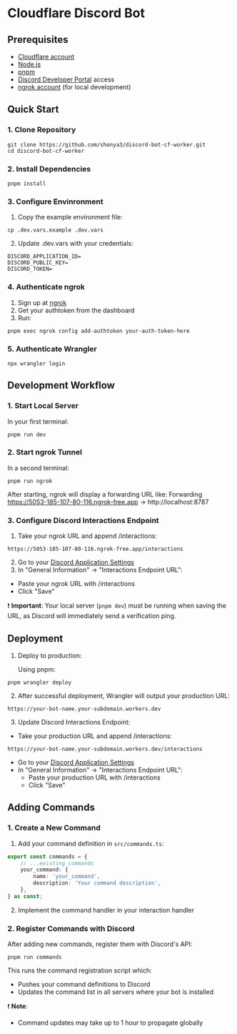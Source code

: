 # Cloudflare Discord Bot

## Prerequisites

- [Cloudflare account](https://dash.cloudflare.com/sign-up)
- [Node.js](https://nodejs.org/)
- [pnpm](https://pnpm.io/installation)
- [Discord Developer Portal](https://discord.com/developers/applications) access
- [ngrok account](https://dashboard.ngrok.com/signup) (for local development)

## Quick Start

### 1. Clone Repository

```
git clone https://github.com/shonya3/discord-bot-cf-worker.git
cd discord-bot-cf-worker
```

### 2. Install Dependencies

```
pnpm install
```

### 3. Configure Envinronment

1. Copy the example environment file:

```
cp .dev.vars.example .dev.vars
```

2. Update .dev.vars with your credentials:

```
DISCORD_APPLICATION_ID=
DISCORD_PUBLIC_KEY=
DISCORD_TOKEN=
```

### 4. Authenticate ngrok

1. Sign up at [ngrok](https://dashboard.ngrok.com/signup)
2. Get your authtoken from the dashboard
3. Run:

```
pnpm exec ngrok config add-authtoken your-auth-token-here
```

### 5. Authenticate Wrangler

```
npx wrangler login
```

## Development Workflow

### 1. Start Local Server

In your first terminal:

```
pnpm run dev
```

### 2. Start ngrok Tunnel

In a second terminal:

```
pnpm run ngrok
```

After starting, ngrok will display a forwarding URL like:
Forwarding https://5053-185-107-80-116.ngrok-free.app -> http://localhost:8787

### 3. Configure Discord Interactions Endpoint

1. Take your ngrok URL and append /interactions:

```
https://5053-185-107-80-116.ngrok-free.app/interactions
```

2. Go to your [Discord Application Settings](https://discord.com/developers/applications)
3. In "General Information" → "Interactions Endpoint URL":

- Paste your ngrok URL with /interactions
- Click "Save"

❗ **Important**: Your local server (`pnpm dev`) must be running when saving the URL, as Discord will immediately send a verification ping.

## Deployment

1. Deploy to production:

   Using pnpm:

```
pnpm wrangler deploy
```

2. After successful deployment, Wrangler will output your production URL:

```
https://your-bot-name.your-subdomain.workers.dev
```

3. Update Discord Interactions Endpoint:

- Take your production URL and append /interactions:

```
https://your-bot-name.your-subdomain.workers.dev/interactions
```

- Go to your [Discord Application Settings](https://discord.com/developers/applications)
- In "General Information" → "Interactions Endpoint URL":
  - Paste your production URL with /interactions
  - Click "Save"

## Adding Commands

### 1. Create a New Command

1. Add your command definition in `src/commands.ts`:

```ts
export const commands = {
	// ...existing commands
	your_command: {
		name: 'your_command',
		description: 'Your command description',
	},
} as const;
```

2. Implement the command handler in your interaction handler

### 2. Register Commands with Discord

After adding new commands, register them with Discord's API:

```
pnpm run commands
```

This runs the command registration script which:

- Pushes your command definitions to Discord
- Updates the command list in all servers where your bot is installed

❗ **Note**:

- Command updates may take up to 1 hour to propagate globally
